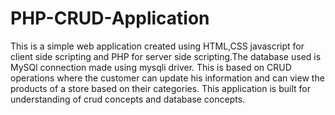 # PHP-CRUD-Application
This is a simple web application created using HTML,CSS javascript for client side scripting and PHP for server side scripting.The database used is MySQl connection made using mysqli driver.
This is based on CRUD operations where the customer can update his information and can view the products of a store  based on their categories.
This application is built for understanding of crud concepts and database concepts.
